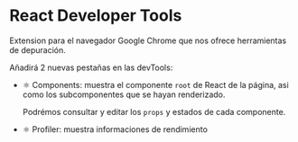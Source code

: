 # React Developer Tools

Extension para el navegador Google Chrome que nos ofrece herramientas de depuración.

Añadirá 2 nuevas pestañas en las devTools:

- ⚛️ Components: muestra el componente `root` de React de la página, asi como los subcomponentes que se hayan renderizado.

  Podrémos consultar y editar los `props` y estados de cada componente.

- ⚛️ Profiler: muestra informaciones de rendimiento
